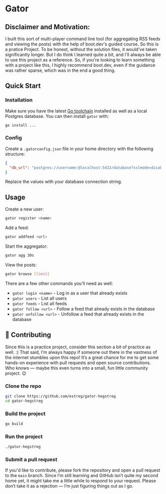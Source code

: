 # Gator

## Disclaimer and Motivation:
I built this sort of multi-player command line tool (for aggregating RSS feeds and viewing the posts) with the help of boot.dev's guided course. So this is a pratice Project. To be honest, without the solution files, it would've taken significantly longer. But I do think I learned quite a bit, and I'll always be able to use this project as a reference. So, if you're looking to learn something with a project like this, I highly recommend boot.dev, even if the guidance was rather sparse, which was in the end a good thing.


## Quick Start

### Installation

Make sure you have the latest [Go toolchain](https://golang.org/dl/) installed as well as a local Postgres database. You can then install `gator` with:

```bash
go install ...
```

### Config

Create a `.gatorconfig.json` file in your home directory with the following structure:

```json
{
  "db_url": "postgres://username:@localhost:5432/database?sslmode=disable"
}
```

Replace the values with your database connection string.

## Usage

Create a new user:

```bash
gator register <name>
```

Add a feed:

```bash
gator addfeed <url>
```

Start the aggregator:

```bash
gator agg 30s
```

View the posts:

```bash
gator browse [limit]
```

There are a few other commands you'll need as well:

- `gator login <name>` - Log in as a user that already exists
- `gator users` - List all users
- `gator feeds` - List all feeds
- `gator follow <url>` - Follow a feed that already exists in the database
- `gator unfollow <url>` - Unfollow a feed that already exists in the database

## 🤝 Contributing

Since this is a practice project, consider this section a bit of practice as well. :)
That said, I’m always happy if someone out there in the vastness of the internet stumbles upon this repo!
It’s a great chance for me to get some hands-on experience with pull requests and open source contributions.
Who knows — maybe this even turns into a small, fun little community project. 😉

### Clone the repo

```bash
git clone https://github.com/estreg/gator-hegstreg
cd gator-hegstreg
```

### Build the project

```bash
go build
```

### Run the project

```bash
./gator-hegstreg
```

### Submit a pull request

If you'd like to contribute, please fork the repository and open a pull request to the `main` branch.
Since I’m still learning and GitHub isn’t quite my second home yet, it might take me a little while to respond to your request.
Please don’t take it as a rejection — I’m just figuring things out as I go. 
